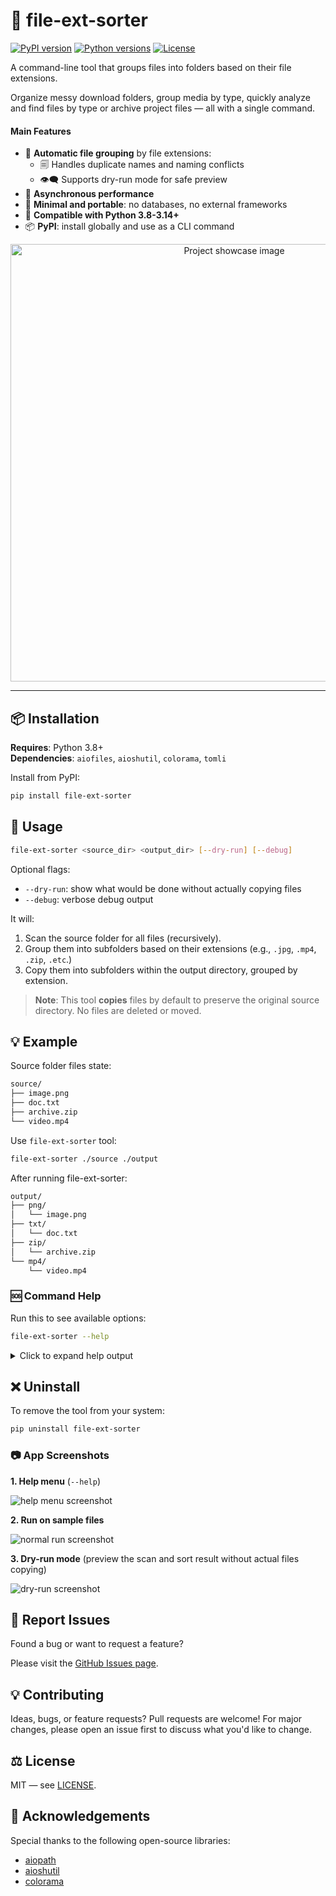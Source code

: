 # 🔀 file-ext-sorter

[![PyPI version](https://img.shields.io/pypi/v/file-ext-sorter)](https://pypi.org/project/file-ext-sorter/)
[![Python versions](https://img.shields.io/pypi/pyversions/file-ext-sorter)](https://pypi.org/project/file-ext-sorter/)
[![License](https://img.shields.io/pypi/l/file-ext-sorter)](https://pypi.org/project/file-ext-sorter/)

A command-line tool that groups files into folders based on their file extensions.

Organize messy download folders, group media by type, quickly analyze and find files by type or archive project files — all with a single command.

#### Main Features

- 🔀 **Automatic file grouping** by file extensions:
    - 🗐 Handles duplicate names and naming conflicts
    - 👁️‍🗨️ Supports dry-run mode for safe preview
- 🚀 **Asynchronous performance**
- 🎒 **Minimal and portable**: no databases, no external frameworks
- 🐍 **Compatible with Python 3.8-3.14+**
- 📦 **PyPI**: install globally and use as a CLI command

<p align="center">
  <img src="https://github.com/oleksandr-romashko/goit-pythonweb-hw-04/blob/main/assets/project-showcase.png?raw=true" alt="Project showcase image" width="700">
</p>

---

## 📦 Installation

**Requires**: Python 3.8+  
**Dependencies**: `aiofiles`, `aioshutil`, `colorama`, `tomli`

Install from PyPI:

```bash
pip install file-ext-sorter
```

## 🚀 Usage

```bash
file-ext-sorter <source_dir> <output_dir> [--dry-run] [--debug]
```

Optional flags:
* `--dry-run`: show what would be done without actually copying files
* `--debug`: verbose debug output

It will:

1. Scan the source folder for all files (recursively).
2. Group them into subfolders based on their extensions (e.g., `.jpg`, `.mp4`, `.zip`, `.etc`.)
3. Copy them into subfolders within the output directory, grouped by extension.

> **Note**: This tool **copies** files by default to preserve the original source directory. No files are deleted or moved.

## 💡 Example

Source folder files state:

```bash
source/
├── image.png
├── doc.txt
├── archive.zip
└── video.mp4
```

Use `file-ext-sorter` tool:

```bash
file-ext-sorter ./source ./output
```

After running file-ext-sorter:

```bash
output/
├── png/
│   └── image.png
├── txt/
│   └── doc.txt
├── zip/
│   └── archive.zip
└── mp4/
    └── video.mp4
```

### 🆘 Command Help

Run this to see available options:

```bash
file-ext-sorter --help
```

<details> <summary>Click to expand help output</summary>

```bash
 
🔀 FILE SORTER

Sort and organize your files by extension

v0.1.0

This CLI tool scans a source directory and copies files into subfolders in the output directory based on file extensions.

Notes on terminology:
  duplicate - file with the same file name and content (skipped from copying)
  conflict - file with the same file name and different content (resolved by new name)

Usage:    file-ext-sorter <source> <output>
Example:  file-ext-sorter ./path/to/source/folder ./path/to/output/folder

Positional arguments:
  source  folder to scan and sort files from (should exist)
  output  folder to sort files into (may not exist)

Options:
  -h, --help  show this help message and exit
  --dry-run   preview the scan and sort result without copying any files.
  --debug     enable debug logging to console
  --version   show the version number and exit
```
</details> 

## ❌ Uninstall

To remove the tool from your system:

```bash
pip uninstall file-ext-sorter
```

### 📷 App Screenshots

**1. Help menu** (`--help`)

![help menu screenshot](https://github.com/oleksandr-romashko/goit-pythonweb-hw-04/raw/main/assets/results/example-usage-help.png)

**2. Run on sample files**

![normal run screenshot](https://github.com/oleksandr-romashko/goit-pythonweb-hw-04/raw/main/assets/results/example-usage-test-files.png)

**3. Dry-run mode** (preview the scan and sort result without actual files copying)

![dry-run screenshot](https://github.com/oleksandr-romashko/goit-pythonweb-hw-04/raw/main/assets/results/example-usage-test-files-dry-run.png)

## 🐛 Report Issues

Found a bug or want to request a feature?

Please visit the [GitHub Issues page](https://github.com/oleksandr-romashko/goit-pythonweb-hw-04/issues).

## 💡 Contributing

Ideas, bugs, or feature requests? Pull requests are welcome!
For major changes, please open an issue first to discuss what you'd like to change.

## ⚖️ License

MIT — see [LICENSE](https://github.com/oleksandr-romashko/goit-pythonweb-hw-04/blob/main/LICENSE).

## 🙏 Acknowledgements

Special thanks to the following open-source libraries:

* [aiopath](https://pypi.org/project/aiopath/)
* [aioshutil](https://pypi.org/project/aioshutil/)
* [colorama](https://pypi.org/project/colorama/)

